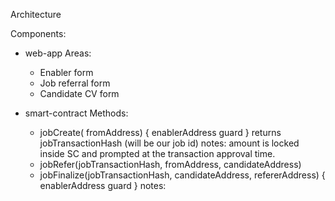 Architecture

Components:
- web-app
  Areas:
  - Enabler form
  - Job referral form
  - Candidate CV form

- smart-contract
  Methods:
  - jobCreate( fromAddress) { enablerAddress guard }
      returns jobTransactionHash (will be our job id)
      notes: amount is locked inside SC and prompted at the transaction approval time.
  - jobRefer(jobTransactionHash, fromAddress, candidateAddress)
  - jobFinalize(jobTransactionHash, candidateAddress, refererAddress) { enablerAddress guard }
        notes: 



